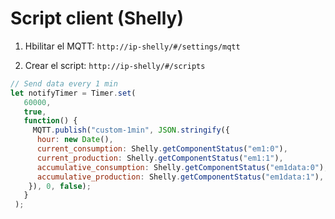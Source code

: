 # Script client (Shelly)

1. Hbilitar el MQTT: `http://ip-shelly/#/settings/mqtt`

2. Crear el script: `http://ip-shelly/#/scripts`

```js
// Send data every 1 min
let notifyTimer = Timer.set(
   60000,
   true,
   function() {
     MQTT.publish("custom-1min", JSON.stringify({
      hour: new Date(),
      current_consumption: Shelly.getComponentStatus("em1:0"),
      current_production: Shelly.getComponentStatus("em1:1"),
      accumulative_consumption: Shelly.getComponentStatus("em1data:0"),
      accumulative_production: Shelly.getComponentStatus("em1data:1"),
    }), 0, false);
   }
 );
```